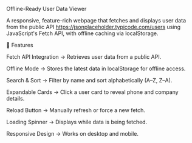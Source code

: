 Offline-Ready User Data Viewer

A responsive, feature-rich webpage that fetches and displays user data from the public API https://jsonplaceholder.typicode.com/users using JavaScript's Fetch API, with offline caching via localStorage.

🚀 Features

Fetch API Integration → Retrieves user data from a public API.

Offline Mode → Stores the latest data in localStorage for offline access.

Search & Sort → Filter by name and sort alphabetically (A–Z, Z–A).

Expandable Cards → Click a user card to reveal phone and company details.

Reload Button → Manually refresh or force a new fetch.

Loading Spinner → Displays while data is being fetched.

Responsive Design → Works on desktop and mobile.
